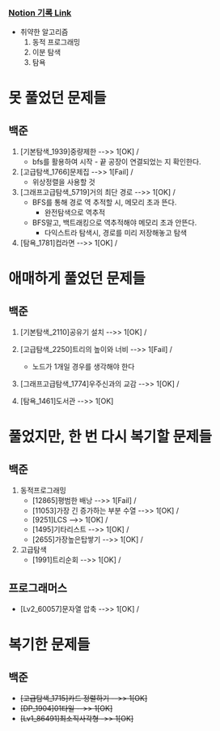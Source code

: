 ### [Notion 기록 Link](https://jnam.notion.site/3a57997df12848f093fb434e7fef4c4c)

- 취약한 알고리즘
  1. 동적 프로그래밍
  2. 이분 탐색
  3. 탐욕

# 못 풀었던 문제들

## 백준

1. [기본탐색_1939]중량제한 -->> 1[OK] /
   - bfs를 활용하여 시작 - 끝 공장이 연결되었는 지 확인한다.
2. [고급탐색_1766]문제집 -->> 1[Fail] /
   - 위상정렬을 사용할 것
3. [그래프고급탐색_5719]거의 최단 경로 -->> 1[OK] /
   - BFS를 통해 경로 역 추적할 시, 메모리 초과 뜬다.
     - 완전탐색으로 역추적
   - BFS말고, 백트래킹으로 역추적해야 메모리 초과 안뜬다.
     - 다익스트라 탐색시, 경로를 미리 저장해놓고 탐색
4. [탐욕_1781]컵라면 -->> 1[OK] /

# 애매하게 풀었던 문제들

## 백준

1. [기본탐색_2110]공유기 설치 -->> 1[OK] /

2. [고급탐색_2250]트리의 높이와 너비 -->> 1[Fail] /

   - 노드가 1개일 경우를 생각해야 한다

3. [그래프고급탐색_1774]우주신과의 교감 -->> 1[OK] /
4. [탐욕_1461]도서관 -->> 1[OK]

# 풀었지만, 한 번 다시 복기할 문제들

## 백준

1. 동적프로그래밍
   - [12865]평범한 배낭 -->> 1[Fail] /
   - [11053]가장 긴 증가하는 부분 수열 -->> 1[OK] /
   - [9251]LCS -->> 1[OK] /
   - [1495]기타리스트 -->> 1[OK] /
   - [2655]가장높은탑쌓기 -->> 1[OK] /
2. 고급탐색
   - [1991]트리순회 -->> 1[OK] /

## 프로그래머스

- [Lv2_60057]문자열 압축 -->> 1[OK] /

# 복기한 문제들

## 백준

- ~~[고급탐색_1715]카드 정렬하기 -->> 1[OK]~~
- ~~[DP_1904]01타일 -->> 1[OK]~~
- ~~[Lv1_86491]최소직사각형 ->> 1[OK]~~
